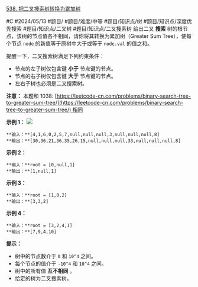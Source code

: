[538. 把二叉搜索树转换为累加树](https://leetcode.cn/problems/convert-bst-to-greater-tree/)

#C #2024/05/13 #题目/ #题目/难度/中等 #题目/知识点/树 #题目/知识点/深度优先搜索 #题目/知识点/二叉树 #题目/知识点/二叉搜索树
给出二叉 **搜索** 树的根节点，该树的节点值各不相同，请你将其转换为累加树（Greater Sum Tree），使每个节点 `node` 的新值等于原树中大于或等于 `node.val` 的值之和。

提醒一下，二叉搜索树满足下列约束条件：

- 节点的左子树仅包含键 **小于** 节点键的节点。
- 节点的右子树仅包含键 **大于** 节点键的节点。
- 左右子树也必须是二叉搜索树。

**注意：** 本题和 1038: [https://leetcode-cn.com/problems/binary-search-tree-to-greater-sum-tree/](https://leetcode-cn.com/problems/binary-search-tree-to-greater-sum-tree/) 相同

**示例 1：**
**![](https://assets.leetcode-cn.com/aliyun-lc-upload/uploads/2019/05/03/tree.png)**
```
**输入：**[4,1,6,0,2,5,7,null,null,null,3,null,null,null,8]
**输出：**[30,36,21,36,35,26,15,null,null,null,33,null,null,null,8]
```

**示例 2：**
```
**输入：**root = [0,null,1]
**输出：**[1,null,1]
```
**示例 3：**
```
**输入：**root = [1,0,2]
**输出：**[3,3,2]
```
**示例 4：**
```
**输入：**root = [3,2,4,1]
**输出：**[7,9,4,10]
```

**提示：**

- 树中的节点数介于 `0` 和 `10^4` 之间。
- 每个节点的值介于 `-10^4` 和 `10^4` 之间。
- 树中的所有值 **互不相同** 。
- 给定的树为二叉搜索树。